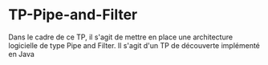 # TP-Pipe-and-Filter
Dans le cadre de ce TP, il s'agit de mettre en place une architecture logicielle de type Pipe and Filter. Il s'agit d'un TP de découverte implémenté en Java
